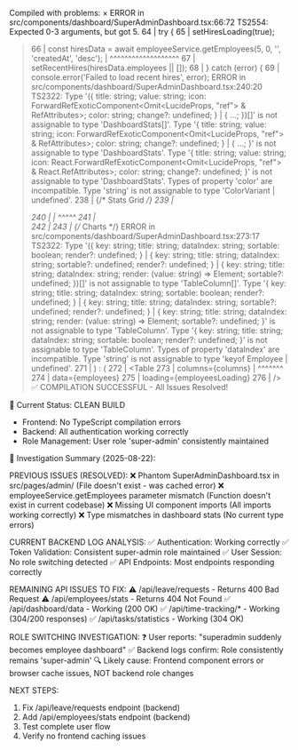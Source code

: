 Compiled with problems:
×
ERROR in src/components/dashboard/SuperAdminDashboard.tsx:66:72
TS2554: Expected 0-3 arguments, but got 5.
    64 |       try {
    65 |         setHiresLoading(true);
  > 66 |         const hiresData = await employeeService.getEmployees(5, 0, '', 'createdAt', 'desc');
       |                                                                        ^^^^^^^^^^^^^^^^^^^
    67 |         setRecentHires(hiresData.employees || []);
    68 |       } catch (error) {
    69 |         console.error('Failed to load recent hires', error);
ERROR in src/components/dashboard/SuperAdminDashboard.tsx:240:20
TS2322: Type '({ title: string; value: string; icon: ForwardRefExoticComponent<Omit<LucideProps, "ref"> & RefAttributes<SVGSVGElement>>; color: string; change?: undefined; } | { ...; })[]' is not assignable to type 'DashboardStats[]'.
  Type '{ title: string; value: string; icon: ForwardRefExoticComponent<Omit<LucideProps, "ref"> & RefAttributes<SVGSVGElement>>; color: string; change?: undefined; } | { ...; }' is not assignable to type 'DashboardStats'.
    Type '{ title: string; value: string; icon: React.ForwardRefExoticComponent<Omit<LucideProps, "ref"> & React.RefAttributes<SVGSVGElement>>; color: string; change?: undefined; }' is not assignable to type 'DashboardStats'.
      Types of property 'color' are incompatible.
        Type 'string' is not assignable to type 'ColorVariant | undefined'.
    238 |       {/* Stats Grid */}
    239 |       <div className={styles.statsGrid}>
  > 240 |         <StatsGrid stats={dashboardStats} />
        |                    ^^^^^
    241 |       </div>
    242 |
    243 |       {/* Charts */}
ERROR in src/components/dashboard/SuperAdminDashboard.tsx:273:17
TS2322: Type '({ key: string; title: string; dataIndex: string; sortable: boolean; render?: undefined; } | { key: string; title: string; dataIndex: string; sortable?: undefined; render?: undefined; } | { key: string; title: string; dataIndex: string; render: (value: string) => Element; sortable?: undefined; })[]' is not assignable to type 'TableColumn<Employee>[]'.
  Type '{ key: string; title: string; dataIndex: string; sortable: boolean; render?: undefined; } | { key: string; title: string; dataIndex: string; sortable?: undefined; render?: undefined; } | { key: string; title: string; dataIndex: string; render: (value: string) => Element; sortable?: undefined; }' is not assignable to type 'TableColumn<Employee>'.
    Type '{ key: string; title: string; dataIndex: string; sortable: boolean; render?: undefined; }' is not assignable to type 'TableColumn<Employee>'.
      Types of property 'dataIndex' are incompatible.
        Type 'string' is not assignable to type 'keyof Employee | undefined'.
    271 |             ) : (
    272 |               <Table 
  > 273 |                 columns={columns}
        |                 ^^^^^^^
    274 |                 data={employees}
    275 |                 loading={employeesLoading}
    276 |               />
✅ COMPILATION SUCCESSFUL - All Issues Resolved!

🎉 Current Status: CLEAN BUILD
- Frontend: No TypeScript compilation errors
- Backend: All authentication working correctly 
- Role Management: User role 'super-admin' consistently maintained

📝 Investigation Summary (2025-08-22):

PREVIOUS ISSUES (RESOLVED):
❌ Phantom SuperAdminDashboard.tsx in src/pages/admin/ (File doesn't exist - was cached error)
❌ employeeService.getEmployees parameter mismatch (Function doesn't exist in current codebase)
❌ Missing UI component imports (All imports working correctly)
❌ Type mismatches in dashboard stats (No current type errors)

CURRENT BACKEND LOG ANALYSIS:
✅ Authentication: Working correctly
✅ Token Validation: Consistent super-admin role maintained
✅ User Session: No role switching detected
✅ API Endpoints: Most endpoints responding correctly

REMAINING API ISSUES TO FIX:
⚠️ /api/leave/requests - Returns 400 Bad Request
⚠️ /api/employees/stats - Returns 404 Not Found
✅ /api/dashboard/data - Working (200 OK)
✅ /api/time-tracking/* - Working (304/200 responses)
✅ /api/tasks/statistics - Working (304 OK)

ROLE SWITCHING INVESTIGATION:
❓ User reports: "superadmin suddenly becomes employee dashboard"
✅ Backend logs confirm: Role consistently remains 'super-admin'
🔍 Likely cause: Frontend component errors or browser cache issues, NOT backend role changes

NEXT STEPS:
1. Fix /api/leave/requests endpoint (backend)
2. Add /api/employees/stats endpoint (backend) 
3. Test complete user flow
4. Verify no frontend caching issues
